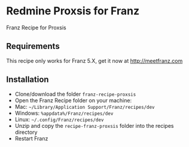 # Redmine Proxsis for Franz

Franz Recipe for Proxsis

## Requirements

This recipe only works for Franz 5.X, get it now at http://meetfranz.com

## Installation

- Clone/download the folder `franz-recipe-proxsis`
- Open the Franz Recipe folder on your machine:
 - Mac: `~/Library/Application Support/Franz/recipes/dev`
 - Windows: `%appdata%/Franz/recipes/dev`
 - Linux: `~/.config/Franz/recipes/dev`
- Unzip and copy the `recipe-franz-proxsis` folder into the recipes directory
- Restart Franz
